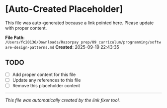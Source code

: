 # [Auto-Created Placeholder]

This file was auto-generated because a link pointed here.
Please update with proper content.

**File Path**: `/Users/fc20136/Downloads/Razorpay_prep/09_curriculum/programming/software-design-patterns.md`
**Created**: 2025-09-19 22:43:35

## TODO
- [ ] Add proper content for this file
- [ ] Update any references to this file
- [ ] Remove this placeholder content

---
*This file was automatically created by the link fixer tool.*
